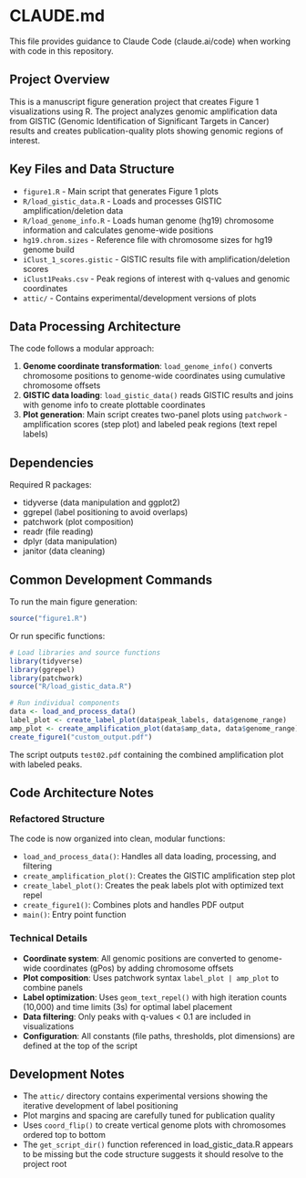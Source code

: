 # CLAUDE.md

This file provides guidance to Claude Code (claude.ai/code) when working with code in this repository.

## Project Overview

This is a manuscript figure generation project that creates Figure 1 visualizations using R. The project analyzes genomic amplification data from GISTIC (Genomic Identification of Significant Targets in Cancer) results and creates publication-quality plots showing genomic regions of interest.

## Key Files and Data Structure

- `figure1.R` - Main script that generates Figure 1 plots
- `R/load_gistic_data.R` - Loads and processes GISTIC amplification/deletion data
- `R/load_genome_info.R` - Loads human genome (hg19) chromosome information and calculates genome-wide positions
- `hg19.chrom.sizes` - Reference file with chromosome sizes for hg19 genome build
- `iClust_1_scores.gistic` - GISTIC results file with amplification/deletion scores
- `iClust1Peaks.csv` - Peak regions of interest with q-values and genomic coordinates
- `attic/` - Contains experimental/development versions of plots

## Data Processing Architecture

The code follows a modular approach:

1. **Genome coordinate transformation**: `load_genome_info()` converts chromosome positions to genome-wide coordinates using cumulative chromosome offsets
2. **GISTIC data loading**: `load_gistic_data()` reads GISTIC results and joins with genome info to create plottable coordinates
3. **Plot generation**: Main script creates two-panel plots using `patchwork` - amplification scores (step plot) and labeled peak regions (text repel labels)

## Dependencies

Required R packages:
- tidyverse (data manipulation and ggplot2)
- ggrepel (label positioning to avoid overlaps)
- patchwork (plot composition)
- readr (file reading)
- dplyr (data manipulation)
- janitor (data cleaning)

## Common Development Commands

To run the main figure generation:
```r
source("figure1.R")
```

Or run specific functions:
```r
# Load libraries and source functions
library(tidyverse)
library(ggrepel) 
library(patchwork)
source("R/load_gistic_data.R")

# Run individual components
data <- load_and_process_data()
label_plot <- create_label_plot(data$peak_labels, data$genome_range)
amp_plot <- create_amplification_plot(data$amp_data, data$genome_range)
create_figure1("custom_output.pdf")
```

The script outputs `test02.pdf` containing the combined amplification plot with labeled peaks.

## Code Architecture Notes

### Refactored Structure
The code is now organized into clean, modular functions:

- `load_and_process_data()`: Handles all data loading, processing, and filtering
- `create_amplification_plot()`: Creates the GISTIC amplification step plot 
- `create_label_plot()`: Creates the peak labels plot with optimized text repel
- `create_figure1()`: Combines plots and handles PDF output
- `main()`: Entry point function

### Technical Details
- **Coordinate system**: All genomic positions are converted to genome-wide coordinates (gPos) by adding chromosome offsets
- **Plot composition**: Uses patchwork syntax `label_plot | amp_plot` to combine panels
- **Label optimization**: Uses `geom_text_repel()` with high iteration counts (10,000) and time limits (3s) for optimal label placement
- **Data filtering**: Only peaks with q-values < 0.1 are included in visualizations
- **Configuration**: All constants (file paths, thresholds, plot dimensions) are defined at the top of the script

## Development Notes

- The `attic/` directory contains experimental versions showing the iterative development of label positioning
- Plot margins and spacing are carefully tuned for publication quality
- Uses `coord_flip()` to create vertical genome plots with chromosomes ordered top to bottom
- The `get_script_dir()` function referenced in load_gistic_data.R appears to be missing but the code structure suggests it should resolve to the project root